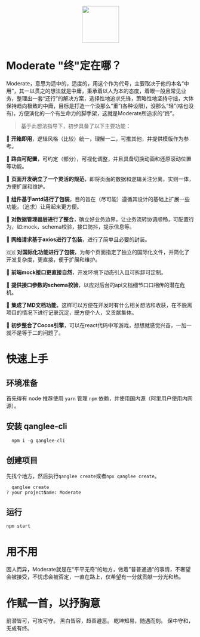 
<p align="center">
 <img style="
    width: 99px;
" src="https://s1.imagehub.cc/images/2021/06/17/68747470733a2f2f73312e696d6167656875622e63632f696d616765732f323032312f30362f31312f6c6f676f32306664613864363066303234393666612e706e67b41208741c859699.png">
</p>

# Moderate "终"定在哪？

Moderate，意思为适中的，适度的，用这个作为代号，主要取决于他的本名“中用”，其一以贯之的想法就是中庸，秉承着以人为本的态度，着眼一般且常见业务，整理出一套“还行”的解决方案，选择性地追求先锋，策略性地坚持守拙，大体保持趋向极致的中庸，目标是打造一个没那么“重”(各种设限)，没那么“轻”(啥也没有)，方便演化的一个有生命力的脚手架，这就是Moderate所追求的“终”。

>基于此想法指导下，初步具备了以下主要功能：

🥟 __开箱即用__，逻辑风格（比较）统一，理解一二，可推其他，并提供模版作为参考。

🍢 __路由可配置__，可约定（部分），可视化调整，并且具备切换动画和还原滚动位置等功能。

🥥 __页面开发确立了一个灵活的规范__，即将页面的数据和逻辑关注分离，实则一体，方便扩展和维护。

🥪 __组件基于antd进行了包装__，目的旨在（尽可能）遵循其设计的基础上扩展一些功能，（追求）让用起来更方便。

🍱 __对数据管理器层进行了整合__，确立好业务边界，让业务流转协调顺畅，可配置行为，如:mock，schema校验，接口防抖，提示信息等。

🍬 __网络请求基于axios进行了包装__，进行了简单且必要的封装。

🇬🇧 __对国际化功能进行了包装__，为每个页面指定了独立的国际化文件，并简化了开发复杂度，更直接，便于扩展和维护。

🥦 __前端mock接口更直接自然__，开发环境下动态引入且可拆卸可定制。

📐 __提供接口参数的schema校验__，以应对后台的api文档细节口口相传的潜在危机。

📒 __集成了MD文档功能__，这样可以方便在开发时有什么相关想法和收获，在不脱离项目的情况下进行记录沉淀，既方便个人，又贡献集体。

🏀 __初步整合了Cocos引擎__，可以在react代码中写游戏，想想就感觉兴奋，一加一就不是等于二的问题了。


# 快速上手

## 环境准备

首先得有 node
推荐使用 `yarn` 管理 `npm` 依赖，并使用国内源（阿里用户使用内网源）。

## 安装 qanglee-cli

```shell
  npm i -g qanglee-cli
```

## 创建项目

先找个地方，然后执行`qanglee create`或者`npx qanglee create`。

```shell
  qanglee create
? your projectName: Moderate

```
## 运行

```shell
npm start

```

# 用不用

因人而异，Moderate就是在“平平无奇”的地方，做着”普普通通“的事情，不奢望会被接受，不忧虑会被否定，一直在路上，仅希望有一分就贡献一分光和热。


# 作赋一首，以抒胸意

  前潜皆可，可攻可守。
  黑白皆容，趋善避恶。
  乾坤知易，随遇而刻。
  保中守和，无成有终。

